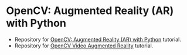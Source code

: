 # OpenCV: Augmented Reality (AR) with Python
- Repository for [OpenCV: Augmented Reality (AR) with Python](https://www.pyimagesearch.com/2021/01/04/opencv-augmented-reality-ar/) tutorial.
- Repository for [OpenCV Video Augmented Reality](https://www.pyimagesearch.com/2021/01/11/opencv-video-augmented-reality/) tutorial.
